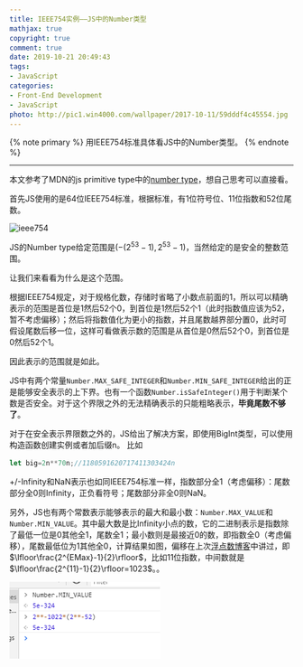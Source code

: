 ```yaml
---
title: IEEE754实例——JS中的Number类型
mathjax: true
copyright: true
comment: true
date: 2019-10-21 20:49:43
tags:
- JavaScript
categories:
- Front-End Development
- JavaScript
photo: http://pic1.win4000.com/wallpaper/2017-10-11/59dddf4c45554.jpg
---
```


{% note primary %}
用IEEE754标准具体看JS中的Number类型。
{% endnote %}

<!-- more -->

---



本文参考了MDN的js primitive type中的[number type](https://developer.mozilla.org/en-US/docs/Web/JavaScript/Data_structures#Primitive_values)，想自己思考可以直接看。


首先JS使用的是64位IEEE754标准，根据标准，有1位符号位、11位指数和52位尾数。

![ieee754](https://timgsa.baidu.com/timg?image&quality=80&size=b9999_10000&sec=1571672841313&di=e2e5d1348fca590fd1685521ca677dc6&imgtype=jpg&src=http%3A%2F%2Fimg0.imgtn.bdimg.com%2Fit%2Fu%3D1405953990%2C784895530%26fm%3D214%26gp%3D0.jpg)


JS的Number type给定范围是($-(2^{53}-1),2^{53}-1$)，当然给定的是安全的整数范围。

让我们来看看为什么是这个范围。

根据IEEE754规定，对于规格化数，存储时省略了小数点前面的1，所以可以精确表示的范围是首位是1然后52个0，到首位是1然后52个1（此时指数值应该为52，暂不考虑偏移）；然后将指数值化为更小的指数，并且尾数越界部分置0，此时可假设尾数后移一位，这样可看做表示数的范围是从首位是0然后52个0，到首位是0然后52个1。

因此表示的范围就是如此。

JS中有两个常量`Number.MAX_SAFE_INTEGER`和`Number.MIN_SAFE_INTEGER`给出的正是能够安全表示的上下界。也有一个函数`Number.isSafeInteger()`用于判断某个数是否安全。对于这个界限之外的无法精确表示的只能粗略表示，**毕竟尾数不够了**。

对于在安全表示界限数之外的，JS给出了解决方案，即使用BigInt类型，可以使用构造函数创建实例或者加后缀n。
比如
```javascript
let big=2n**70n;//1180591620717411303424n
```

+/-Infinity和NaN表示也如同IEEE754标准一样，指数部分全1（考虑偏移）：尾数部分全0则Infinity，正负看符号；尾数部分非全0则NaN。

另外，JS也有两个常数表示能够表示的最大和最小数：`Number.MAX_VALUE`和`Number.MIN_VALUE`。其中最大数是比Infinity小点的数，它的二进制表示是指数除了最低一位是0其他全1，尾数全1；最小数则是最接近0的数，即指数全0（考虑偏移），尾数最低位为1其他全0，计算结果如图，偏移在上次[浮点数博客](float-think.html)中讲过，即$\lfloor\frac{2^{EMax}-1}{2}\rfloor$，比如11位指数，中间数就是$\lfloor\frac{2^{11}-1}{2}\rfloor=1023$。。

![](ieee754-float-instance-js/754-js.png)


